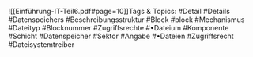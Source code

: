 
![[Einführung-IT-Teil6.pdf#page=10]]Tags & Topics:
   #Detail
   #Details
   #Datenspeichers
   #Beschreibungsstruktur
   #Block
   #block
   #Mechanismus
   #Dateityp
   #Blocknummer
   #Zugriffsrechte
   #•Dateium
   #Komponente
   #Schicht
   #Datenspeicher
   #Sektor
   #Angabe
   #•Dateien
   #Zugriffsrecht
   #Dateisystemtreiber
